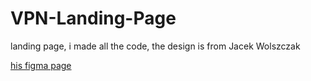 # VPN-Landing-Page
landing page, i made all the code, the design is from Jacek Wolszczak

[his figma page](https://www.figma.com/@legion)
